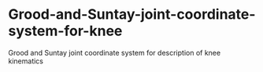 # Grood-and-Suntay-joint-coordinate-system-for-knee
Grood and Suntay joint coordinate system for description of knee kinematics 
